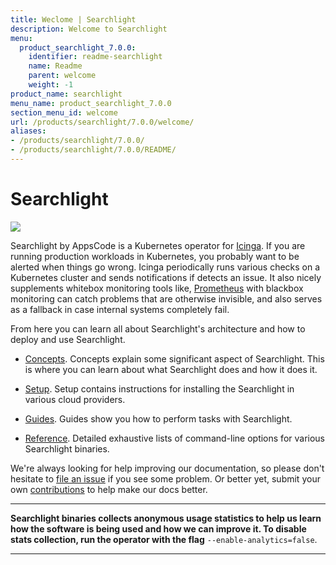 ```yaml
---
title: Weclome | Searchlight
description: Welcome to Searchlight
menu:
  product_searchlight_7.0.0:
    identifier: readme-searchlight
    name: Readme
    parent: welcome
    weight: -1
product_name: searchlight
menu_name: product_searchlight_7.0.0
section_menu_id: welcome
url: /products/searchlight/7.0.0/welcome/
aliases:
- /products/searchlight/7.0.0/
- /products/searchlight/7.0.0/README/
---
```


# Searchlight

<img src="/products/searchlight/7.0.0/images/cover.jpg">

Searchlight by AppsCode is a Kubernetes operator for [Icinga](https://www.icinga.com/). If you are running production workloads in Kubernetes, you probably want to be alerted when things go wrong. Icinga periodically runs various checks on a Kubernetes cluster and sends notifications if detects an issue. It also nicely supplements whitebox monitoring tools like, [Prometheus](https://prometheus.io/) with blackbox monitoring can catch problems that are otherwise invisible, and also serves as a fallback in case internal systems completely fail.

From here you can learn all about Searchlight's architecture and how to deploy and use Searchlight.

- [Concepts](/products/searchlight/7.0.0/concepts/). Concepts explain some significant aspect of Searchlight. This is where you can learn about what Searchlight does and how it does it.

- [Setup](/products/searchlight/7.0.0/setup/). Setup contains instructions for installing
  the Searchlight in various cloud providers.

- [Guides](/products/searchlight/7.0.0/guides/). Guides show you how to perform tasks with Searchlight.

- [Reference](/products/searchlight/7.0.0/reference/searchlight). Detailed exhaustive lists of command-line options for various Searchlight binaries.

We're always looking for help improving our documentation, so please don't hesitate to
[file an issue](https://github.com/appscode/searchlight/issues/new) if you see some problem.
Or better yet, submit your own [contributions](/products/searchlight/7.0.0/CONTRIBUTING) to help
make our docs better.

---

**Searchlight binaries collects anonymous usage statistics to help us learn how the software is being used and how we can improve it.
To disable stats collection, run the operator with the flag** `--enable-analytics=false`.

---